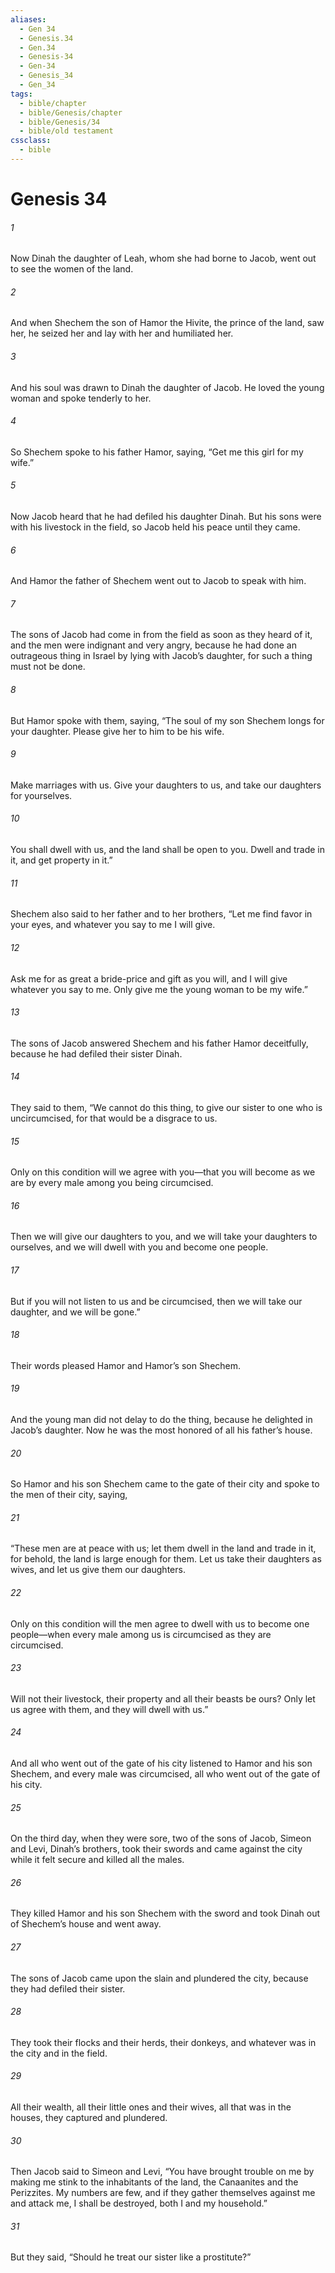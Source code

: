 ```yaml
---
aliases:
  - Gen 34
  - Genesis.34
  - Gen.34
  - Genesis-34
  - Gen-34
  - Genesis_34
  - Gen_34
tags:
  - bible/chapter
  - bible/Genesis/chapter
  - bible/Genesis/34
  - bible/old testament
cssclass:
  - bible
---
```


# Genesis 34

###### 1
Now Dinah the daughter of Leah, whom she had borne to Jacob, went out to see the women of the land.
###### 2
And when Shechem the son of Hamor the Hivite, the prince of the land, saw her, he seized her and lay with her and humiliated her.
###### 3
And his soul was drawn to Dinah the daughter of Jacob. He loved the young woman and spoke tenderly to her.
###### 4
So Shechem spoke to his father Hamor, saying, “Get me this girl for my wife.”
###### 5
Now Jacob heard that he had defiled his daughter Dinah. But his sons were with his livestock in the field, so Jacob held his peace until they came.
###### 6
And Hamor the father of Shechem went out to Jacob to speak with him.
###### 7
The sons of Jacob had come in from the field as soon as they heard of it, and the men were indignant and very angry, because he had done an outrageous thing in Israel by lying with Jacob’s daughter, for such a thing must not be done.
###### 8
But Hamor spoke with them, saying, “The soul of my son Shechem longs for your daughter. Please give her to him to be his wife.
###### 9
Make marriages with us. Give your daughters to us, and take our daughters for yourselves.
###### 10
You shall dwell with us, and the land shall be open to you. Dwell and trade in it, and get property in it.”
###### 11
Shechem also said to her father and to her brothers, “Let me find favor in your eyes, and whatever you say to me I will give.
###### 12
Ask me for as great a bride-price and gift as you will, and I will give whatever you say to me. Only give me the young woman to be my wife.”
###### 13
The sons of Jacob answered Shechem and his father Hamor deceitfully, because he had defiled their sister Dinah.
###### 14
They said to them, “We cannot do this thing, to give our sister to one who is uncircumcised, for that would be a disgrace to us.
###### 15
Only on this condition will we agree with you—that you will become as we are by every male among you being circumcised.
###### 16
Then we will give our daughters to you, and we will take your daughters to ourselves, and we will dwell with you and become one people.
###### 17
But if you will not listen to us and be circumcised, then we will take our daughter, and we will be gone.”
###### 18
Their words pleased Hamor and Hamor’s son Shechem.
###### 19
And the young man did not delay to do the thing, because he delighted in Jacob’s daughter. Now he was the most honored of all his father’s house.
###### 20
So Hamor and his son Shechem came to the gate of their city and spoke to the men of their city, saying,
###### 21
“These men are at peace with us; let them dwell in the land and trade in it, for behold, the land is large enough for them. Let us take their daughters as wives, and let us give them our daughters.
###### 22
Only on this condition will the men agree to dwell with us to become one people—when every male among us is circumcised as they are circumcised.
###### 23
Will not their livestock, their property and all their beasts be ours? Only let us agree with them, and they will dwell with us.”
###### 24
And all who went out of the gate of his city listened to Hamor and his son Shechem, and every male was circumcised, all who went out of the gate of his city.
###### 25
On the third day, when they were sore, two of the sons of Jacob, Simeon and Levi, Dinah’s brothers, took their swords and came against the city while it felt secure and killed all the males.
###### 26
They killed Hamor and his son Shechem with the sword and took Dinah out of Shechem’s house and went away.
###### 27
The sons of Jacob came upon the slain and plundered the city, because they had defiled their sister.
###### 28
They took their flocks and their herds, their donkeys, and whatever was in the city and in the field.
###### 29
All their wealth, all their little ones and their wives, all that was in the houses, they captured and plundered.
###### 30
Then Jacob said to Simeon and Levi, “You have brought trouble on me by making me stink to the inhabitants of the land, the Canaanites and the Perizzites. My numbers are few, and if they gather themselves against me and attack me, I shall be destroyed, both I and my household.”
###### 31
But they said, “Should he treat our sister like a prostitute?”



